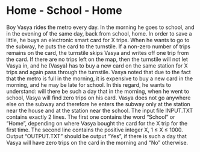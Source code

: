 # Home - School - Home
Boy Vasya rides the metro every day. In the morning he goes to school, and in the evening of the same day, back from school, home. In order to save a little, he buys an electronic smart card for X trips. When he wants to go to the subway, he puts the card to the turnstile. If a non-zero number of trips remains on the card, the turnstile skips Vasya and writes off one trip from the card. If there are no trips left on the map, then the turnstile will not let Vasya in, and he (Vasya) has to buy a new card on the same station for X trips and again pass through the turnstile.
Vasya noted that due to the fact that the metro is full in the morning, it is expensive to buy a new card in the morning, and he may be late for school. In this regard, he wants to understand: will there be such a day that in the morning, when he went to school, Vasya will find zero trips on his card.
Vasya does not go anywhere else on the subway and therefore he enters the subway only at the station near the house and at the station near the school.
The input file INPUT.TXT contains exactly 2 lines. The first one contains the word “School” or “Home”, depending on where Vasya bought the card for the X trip for the first time. The second line contains the positive integer X, 1 ≤ X ≤ 1000.
Output “OUTPUT.TXT” should be output “Yes”, if there is such a day that Vasya will have zero trips on the card in the morning and “No” otherwise.
